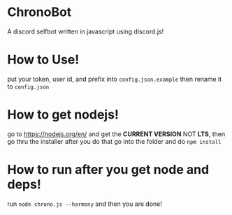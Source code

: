 # ChronoBot

A discord selfbot written in javascript using discord.js!

# How to Use!

put your token, user id, and prefix into `config.json.example` then rename it to `config.json`

# How to get nodejs!

go to https://nodejs.org/en/ and get the **CURRENT VERSION** NOT **LTS**, then go thru the installer
after you do that go into the folder and do `npm install`

# How to run after you get node and deps!

run `node chrono.js --harmony` and then you are done!

